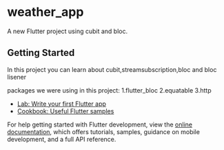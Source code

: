# weather_app

A new Flutter project using cubit and bloc.

## Getting Started

In this project you can learn about cubit,streamsubscription,bloc and bloc lisener

packages we were using in this project:
                                        1.flutter_bloc
                                        2.equatable
                                        3.http
                                        

- [Lab: Write your first Flutter app](https://docs.flutter.dev/get-started/codelab)
- [Cookbook: Useful Flutter samples](https://docs.flutter.dev/cookbook)

For help getting started with Flutter development, view the
[online documentation](https://docs.flutter.dev/), which offers tutorials,
samples, guidance on mobile development, and a full API reference.

